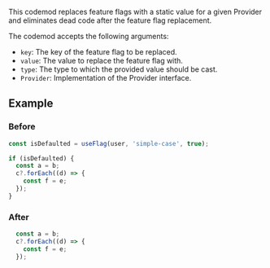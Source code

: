 This codemod replaces feature flags with a static value for a given Provider and eliminates dead code after the feature flag replacement.

The codemod accepts the following arguments:

- `key`: The key of the feature flag to be replaced.
- `value`: The value to replace the feature flag with.
- `type`: The type to which the provided value should be cast.
- `Provider`: Implementation of the Provider interface.

## Example

### Before

```ts
const isDefaulted = useFlag(user, 'simple-case', true);

if (isDefaulted) {
  const a = b;
  c?.forEach((d) => {
    const f = e;
  });
}
```

### After

```ts
  const a = b;
  c?.forEach((d) => {
    const f = e;
  });
```

